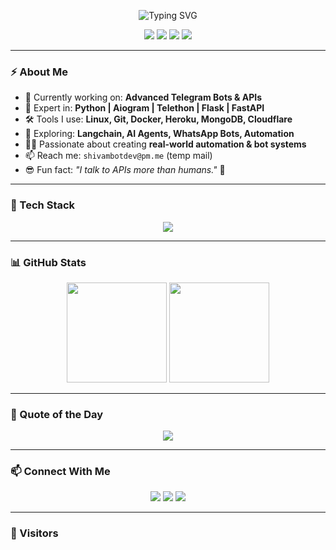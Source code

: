 <!-- 🧠 Typing Header -->
<p align="center">
  <img src="https://readme-typing-svg.herokuapp.com?font=Fira+Code&size=30&duration=3000&pause=1000&color=00FFAB&center=true&vCenter=true&width=500&lines=Hi+%F0%9F%91%8B+I'm+𝐒𝐇𝐈𝐕𝐀𝐌;Python+Wizard+%F0%9F%94%A5;Telegram+Bot+Developer+%F0%9F%9A%80;Loves+Building+Smart+Tools+%F0%9F%94%A5" alt="Typing SVG" />
</p>

<!-- 🔥 Badges -->
<p align="center">
  <img src="https://img.shields.io/badge/Made%20with-Python-%233776AB?style=for-the-badge&logo=python&logoColor=white"/>
  <img src="https://img.shields.io/badge/Telegram-Bots-%2326A5E4?style=for-the-badge&logo=telegram&logoColor=white"/>
  <img src="https://img.shields.io/badge/Always-Learning-%23FFB86C?style=for-the-badge&logo=codewars"/>
  <img src="https://img.shields.io/badge/Linux-Lover-%23FCC624?style=for-the-badge&logo=linux&logoColor=black"/>
</p>

---

### ⚡ About Me

- 🔭 Currently working on: **Advanced Telegram Bots & APIs**
- 🧠 Expert in: **Python | Aiogram | Telethon | Flask | FastAPI**
- 🛠️ Tools I use: **Linux, Git, Docker, Heroku, MongoDB, Cloudflare**
- 🧩 Exploring: **Langchain, AI Agents, WhatsApp Bots, Automation**
- 👨‍💻 Passionate about creating **real-world automation & bot systems**
- 📫 Reach me: `shivambotdev@pm.me` (temp mail)  
- 😎 Fun fact: _"I talk to APIs more than humans."_ 🤖

---

### 🚀 Tech Stack

<p align="center">
  <img src="https://skillicons.dev/icons?i=python,flask,fastapi,docker,git,linux,mongodb,heroku,vscode,github,redis,cloudflare" />
</p>

---

### 📊 GitHub Stats

<p align="center">
  <img src="https://github-readme-stats.vercel.app/api?username=DOMinatorX111&show_icons=true&theme=radical" height="160"/>
  <img src="https://github-readme-streak-stats.herokuapp.com/?user=DOMinatorX111&theme=radical" height="160"/>
</p>

---

### 🧠 Quote of the Day
<p align="center">
  <img src="https://quotes-github-readme.vercel.app/api?type=horizontal&theme=radical" />
</p>

---

### 📫 Connect With Me

<p align="center">
  <a href="https://t.me/DOMinatorX111"><img src="https://img.shields.io/badge/Telegram-Bot%20Master-blue?style=for-the-badge&logo=telegram&logoColor=white"></a>
  <a href="mailto:shivambotdev@pm.me"><img src="https://img.shields.io/badge/Email-Me-D14836?style=for-the-badge&logo=gmail&logoColor=white"></a>
  <a href="https://github.com/DOMinatorX111"><img src="https://img.shields.io/badge/GitHub-DOMinatorX111-black?style=for-the-badge&logo=github"></a>
</p>

---

### 🧿 Visitors

<p align="center">
  <img src="https://komarev.com/ghpvc/?username=DOMinatorX111&style=flat-square&color=00FFAB" alt=""/>
</p>
